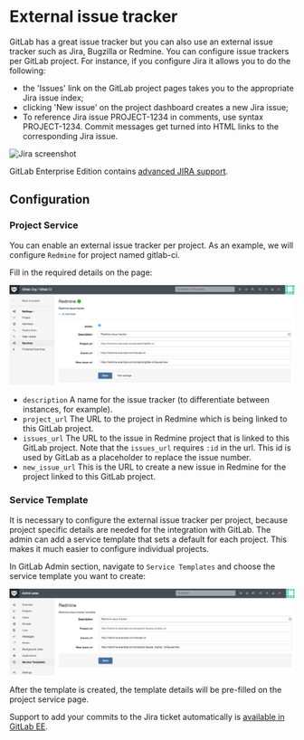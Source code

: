 # External issue tracker

GitLab has a great issue tracker but you can also use an external issue tracker such as Jira, Bugzilla or Redmine. You can configure issue trackers per GitLab project. For instance, if you configure Jira it allows you to do the following:

- the 'Issues' link on the GitLab project pages takes you to the appropriate Jira issue index;
- clicking 'New issue' on the project dashboard creates a new Jira issue;
- To reference Jira issue PROJECT-1234 in comments, use syntax PROJECT-1234. Commit messages get turned into HTML links to the corresponding Jira issue.

![Jira screenshot](jira-integration-points.png)

GitLab Enterprise Edition contains [advanced JIRA support](http://doc.gitlab.com/ee/integration/jira.html).

## Configuration

### Project Service

You can enable an external issue tracker per project. As an example, we will configure `Redmine` for project named gitlab-ci.

Fill in the required details on the page:

![redmine configuration](redmine_configuration.png)

* `description` A name for the issue tracker (to differentiate between instances, for example).
* `project_url` The URL to the project in Redmine which is being linked to this GitLab project.
* `issues_url` The URL to the issue in Redmine project that is linked to this GitLab project. Note that the `issues_url` requires `:id` in the url. This id is used by GitLab as a placeholder to replace the issue number.
* `new_issue_url` This is the URL to create a new issue in Redmine for the project linked to this GitLab project.

### Service Template

It is necessary to configure the external issue tracker per project, because project specific details are needed for the integration with GitLab.
The admin can add a service template that sets a default for each project. This makes it much easier to configure individual projects.

In GitLab Admin section, navigate to `Service Templates` and choose the service template you want to create:

![redmine service template](redmine_service_template.png)

After the template is created, the template details will be pre-filled on the project service page.

Support to add your commits to the Jira ticket automatically is [available in GitLab EE](http://doc.gitlab.com/ee/integration/jira.html).
